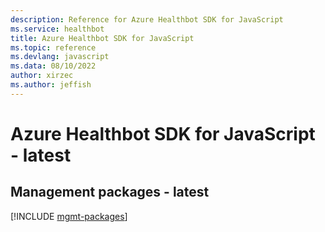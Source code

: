 ```yaml
---
description: Reference for Azure Healthbot SDK for JavaScript
ms.service: healthbot
title: Azure Healthbot SDK for JavaScript
ms.topic: reference
ms.devlang: javascript
ms.data: 08/10/2022
author: xirzec
ms.author: jeffish
---
```

# Azure Healthbot SDK for JavaScript - latest

## Management packages - latest
[!INCLUDE [mgmt-packages](healthbot-mgmt-index.md)]